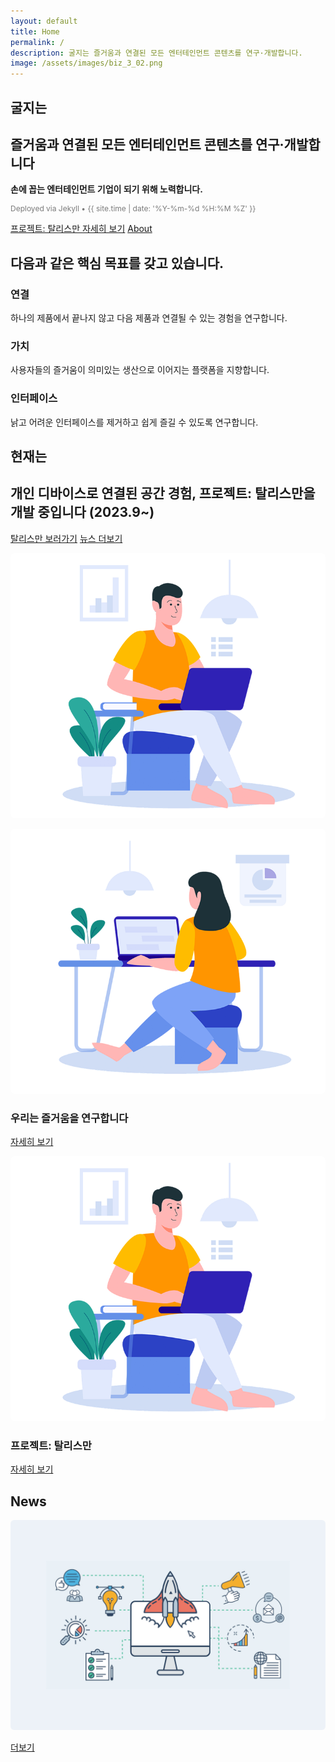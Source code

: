 ```yaml
---
layout: default
title: Home
permalink: /
description: 굴지는 즐거움과 연결된 모든 엔터테인먼트 콘텐츠를 연구·개발합니다.
image: /assets/images/biz_3_02.png
---
```


<section class="hero">
  <h1>굴지는</h1>
  <h2>즐거움과 연결된 모든 엔터테인먼트 콘텐츠를 연구·개발합니다</h2>
  <p><strong>손에 꼽는 엔터테인먼트 기업이 되기 위해 노력합니다.</strong></p>
  <p style="font-size:12px;color:#7a7a7a">Deployed via Jekyll • {{ site.time | date: '%Y-%m-%d %H:%M %Z' }}</p>
  <p>
    <a class="btn" href="/Talisman/">프로젝트: 탈리스만 자세히 보기</a>
    <a class="btn btn--outline" href="/about/">About</a>
  </p>
</section>

<section>
  <h2>다음과 같은 핵심 목표를 갖고 있습니다.</h2>
  <div class="grid grid--3">
    <div><h3>연결</h3><p>하나의 제품에서 끝나지 않고 다음 제품과 연결될 수 있는 경험을 연구합니다.</p></div>
    <div><h3>가치</h3><p>사용자들의 즐거움이 의미있는 생산으로 이어지는 플랫폼을 지향합니다.</p></div>
    <div><h3>인터페이스</h3><p>낡고 어려운 인터페이스를 제거하고 쉽게 즐길 수 있도록 연구합니다.</p></div>
  </div>
</section>

<section>
  <h1>현재는</h1>
  <h2>개인 디바이스로 연결된 공간 경험, 프로젝트: 탈리스만을 개발 중입니다 (2023.9~)</h2>
  <p>
    <a class="btn" href="/Talisman/">탈리스만 보러가기</a>
    <a class="btn btn--outline" href="/news/">뉴스 더보기</a>
  </p>
  <p>
    <img src="/assets/images/biz_3_02.png" alt="프로젝트 탈리스만" style="max-width:100%;height:auto;border-radius:6px;" />
  </p>
</section>

<section>
  <div class="grid grid--2">
    <div>
  <a href="/about/"><img src="/assets/images/biz_3_01.png" alt="굴지 소개" style="max-width:100%;height:auto;border-radius:6px;" /></a>
      <h3>우리는 즐거움을 연구합니다</h3>
      <p><a class="btn btn--small" href="/about/">자세히 보기</a></p>
    </div>
    <div>
  <a href="/Talisman/"><img src="/assets/images/biz_3_02.png" alt="프로젝트 탈리스만" style="max-width:100%;height:auto;border-radius:6px;" /></a>
      <h3>프로젝트: 탈리스만</h3>
      <p><a class="btn btn--small" href="/Talisman/">자세히 보기</a></p>
    </div>
  </div>
</section>

<section>
  <h2>News</h2>
  <a href="/news/"><img src="/assets/images/biz_3_05.jpg" alt="Goolzy Launch Detected" style="max-width:100%;height:auto;border-radius:6px;" /></a>
  <p><a class="btn btn--outline" href="/news/">더보기</a></p>
</section>
